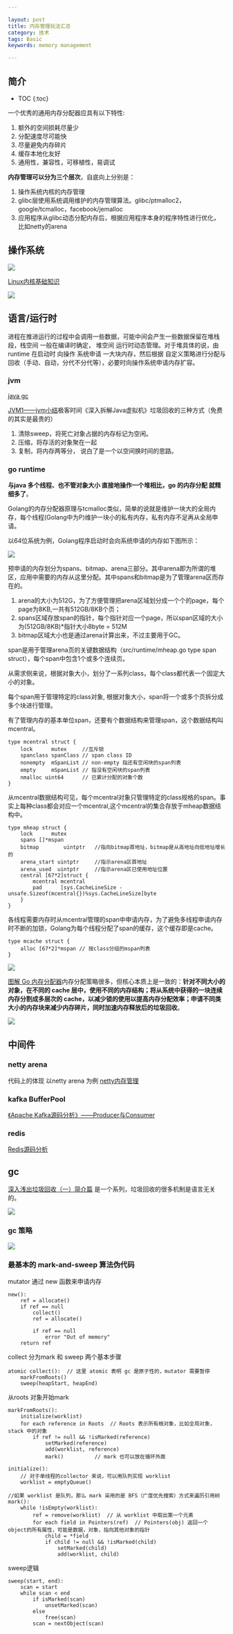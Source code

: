 ```yaml
---

layout: post
title: 内存管理玩法汇总
category: 技术
tags: Basic
keywords: memory management

---
```


## 简介

* TOC
{:toc}

一个优秀的通用内存分配器应具有以下特性:

1. 额外的空间损耗尽量少
2. 分配速度尽可能快
3. 尽量避免内存碎片
4. 缓存本地化友好
5. 通用性，兼容性，可移植性，易调试

**内存管理可以分为三个层次**，自底向上分别是：

1. 操作系统内核的内存管理
2. glibc层使用系统调用维护的内存管理算法。glibc/ptmalloc2，google/tcmalloc，facebook/jemalloc
3. 应用程序从glibc动态分配内存后，根据应用程序本身的程序特性进行优化， 比如netty的arena

## 操作系统

![](/public/upload/linux/linux_memory_management.png)

[Linux内核基础知识](http://blog.zhifeinan.top/2019/05/01/linux_kernel_basic.html)

![](/public/upload/linux/linux_virtual_address.png)

## 语言/运行时

进程在推进运行的过程中会调用一些数据，可能中间会产生一些数据保留在堆栈段，栈空间 一般在编译时确定， 堆空间 运行时动态管理。对于堆具体的说，由runtime 在启动时 向操作 系统申请 一大块内存，然后根据 自定义策略进行分配与回收（手动、自动，分代不分代等），必要时向操作系统申请内存扩容。

### jvm

[java gc](http://qiankunli.github.io/2016/06/17/gc.html)

[JVM1——jvm小结](http://qiankunli.github.io/2014/10/27/jvm.html)极客时间《深入拆解Java虚拟机》垃圾回收的三种方式（免费的其实是最贵的）

1. 清除sweep，将死亡对象占据的内存标记为空闲。
2. 压缩，将存活的对象聚在一起
3. 复制，将内存两等分， 说白了是一个以空间换时间的思路。

### go runtime

**与java 多个线程、也不管对象大小  直接地操作一个堆相比，go 的内存分配 就精细多了**。

Golang的内存分配器原理与tcmalloc类似，简单的说就是维护一块大的全局内存，每个线程(Golang中为P)维护一块小的私有内存，私有内存不足再从全局申请。

以64位系统为例，Golang程序启动时会向系统申请的内存如下图所示：

![](/public/upload/go/go_memory_layout.jpg)

预申请的内存划分为spans、bitmap、arena三部分。其中arena即为所谓的堆区，应用中需要的内存从这里分配。其中spans和bitmap是为了管理arena区而存在的。

1. arena的大小为512G，为了方便管理把arena区域划分成一个个的page，每个page为8KB,一共有512GB/8KB个页；
2. spans区域存放span的指针，每个指针对应一个page，所以span区域的大小为(512GB/8KB)*指针大小8byte = 512M
3. bitmap区域大小也是通过arena计算出来，不过主要用于GC。


span是用于管理arena页的关键数据结构（src/runtime/mheap.go type span struct），每个span中包含1个或多个连续页。

从需求侧来说，根据对象大小，划分了一系列class，每个class都代表一个固定大小的对象。

每个span用于管理特定的class对象, 根据对象大小，span将一个或多个页拆分成多个块进行管理。

有了管理内存的基本单位span，还要有个数据结构来管理span，这个数据结构叫mcentral。

    type mcentral struct {
        lock      mutex     //互斥锁
        spanclass spanClass // span class ID
        nonempty  mSpanList // non-empty 指还有空闲块的span列表
        empty     mSpanList // 指没有空闲块的span列表
        nmalloc uint64      // 已累计分配的对象个数
    }

从mcentral数据结构可见，每个mcentral对象只管理特定的class规格的span。事实上每种class都会对应一个mcentral,这个mcentral的集合存放于mheap数据结构中。

    type mheap struct {
        lock      mutex
        spans []*mspan
        bitmap        uintptr 	//指向bitmap首地址，bitmap是从高地址向低地址增长的
        arena_start uintptr		//指示arena区首地址
        arena_used  uintptr		//指示arena区已使用地址位置
        central [67*2]struct {
            mcentral mcentral
            pad      [sys.CacheLineSize - unsafe.Sizeof(mcentral{})%sys.CacheLineSize]byte
        }
    }

各线程需要内存时从mcentral管理的span中申请内存，为了避免多线程申请内存时不断的加锁，Golang为每个线程分配了span的缓存，这个缓存即是cache。

    type mcache struct {
        alloc [67*2]*mspan // 按class分组的mspan列表
    }

![](/public/upload/go/go_memory_alloc.jpg)


[图解 Go 内存分配器](https://www.infoq.cn/article/IEhRLwmmIM7-11RYaLHR)内存分配策略很多，但核心本质上是一致的：**针对不同大小的对象，在不同的 cache 层中，使用不同的内存结构；将从系统中获得的一块连续内存分割成多层次的 cache，以减少锁的使用以提高内存分配效率；申请不同类大小的内存块来减少内存碎片，同时加速内存释放后的垃圾回收**。

![](/public/upload/go/go_memory_strategy.png)

## 中间件

### netty arena

代码上的体现 以netty arena 为例 [netty内存管理](http://qiankunli.github.io/2017/04/10/network_byte_buffer.html)

### kafka BufferPool

[《Apache Kafka源码分析》——Producer与Consumer](http://qiankunli.github.io/2017/12/08/kafka_learn_1.html)

### redis

[Redis源码分析](http://qiankunli.github.io/2019/04/20/redis_source.html)

## gc

[深入浅出垃圾回收（一）简介篇](https://liujiacai.net/blog/2018/06/15/garbage-collection-intro/) 是一个系列，垃圾回收的很多机制是语言无关的。

![](/public/upload/jvm/gc.png)

### gc 策略

![](/public/upload/basic/gc_strategy.png)

### 最基本的 mark-and-sweep 算法伪代码

mutator 通过 new 函数来申请内存

    new():
        ref = allocate()
        if ref == null
            collect()
            ref = allocate()
            
            if ref == null
                error "Out of memory"
        return ref

collect 分为mark 和 sweep 两个基本步骤

    atomic collect():  // 这里 atomic 表明 gc 是原子性的，mutator 需要暂停
        markFromRoots()
        sweep(heapStart, heapEnd)

从roots 对象开始mark
        
    markFromRoots():
        initialize(worklist)
        for each reference in Roots  // Roots 表示所有根对象，比如全局对象，stack 中的对象
            if ref != null && !isMarked(reference)
                setMarked(reference)
                add(worklist, reference)
                mark()          // mark 也可以放在循环外面
                       
    initialize():
        // 对于单线程的collector 来说，可以用队列实现 worklist
        worklist = emptyQueue()

    //如果 worklist 是队列，那么 mark 采用的是 BFS（广度优先搜索）方式来遍历引用树                
    mark():
        while !isEmpty(worklist):
            ref = remove(worklist)  // 从 worklist 中取出第一个元素
            for each field in Pointers(ref)  // Pointers(obj) 返回一个object的所有属性，可能是数据，对象，指向其他对象的指针
                child = *field
                if child != null && !isMarked(child)
                    setMarked(child)
                    add(worklist, child)

sweep逻辑

    sweep(start, end):
        scan = start
        while scan < end
            if isMarked(scan)
                unsetMarked(scan)
            else
                free(scan)
            scan = nextObject(scan)
